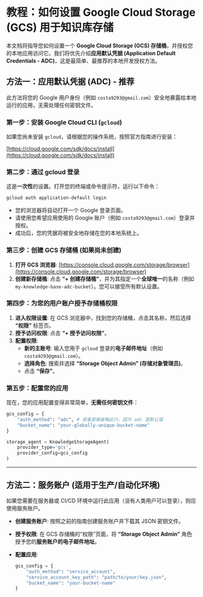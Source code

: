 # 教程：如何设置 Google Cloud Storage (GCS) 用于知识库存储

本文档将指导您如何设置一个 **Google Cloud Storage (GCS) 存储桶**，并授权您的本地应用访问它。我们将优先介绍**应用默认凭据 (Application Default Credentials - ADC)**，这是最简单、最推荐的本地开发授权方法。

## 方法一：应用默认凭据 (ADC) - 推荐

此方法将您的 Google 用户身份（例如 `costa9293@gmail.com`）安全地暴露给本地运行的应用，无需处理任何密钥文件。

### 第一步：安装 Google Cloud CLI (`gcloud`)

如果您尚未安装 `gcloud`，请根据您的操作系统，按照官方指南进行安装：

[https://cloud.google.com/sdk/docs/install](https://cloud.google.com/sdk/docs/install)

### 第二步：通过 gcloud 登录

这是**一次性**的设置。打开您的终端或命令提示符，运行以下命令：

```bash
gcloud auth application-default login
```

*   您的浏览器将自动打开一个 Google 登录页面。
*   请使用您希望应用使用的 Google 账户（例如 `costa9293@gmail.com`）登录并授权。
*   成功后，您的凭据将被安全地存储在您的本地系统上。

### 第三步：创建 GCS 存储桶 (如果尚未创建)

1.  **打开 GCS 浏览器**: [https://console.cloud.google.com/storage/browser](https://console.cloud.google.com/storage/browser)
2.  **创建新存储桶**: 点击 **“+ 创建存储桶”**，并为其指定一个**全球唯一**的名称（例如 `my-knowledge-base-adc-bucket`）。您可以接受所有默认设置。

### 第四步：为您的用户账户授予存储桶权限

1.  **进入权限设置**: 在 GCS 浏览器中，找到您的存储桶，点击其名称，然后选择 **“权限”** 标签页。
2.  **授予访问权限**: 点击 **“+ 授予访问权限”**。
3.  **配置权限**:
    *   **新的主账号**: 输入您用于 `gcloud` 登录的**电子邮件地址**（例如 `costa9293@gmail.com`）。
    *   **选择角色**: 搜索并选择 **“Storage Object Admin” (存储对象管理员)**。
    *   点击 **“保存”**。

### 第五步：配置您的应用

现在，您的应用配置变得非常简单，**无需任何密钥文件**：

```python
gcs_config = {
    "auth_method": "adc", # 或者直接省略此行，因为 adc 是默认值
    "bucket_name": "your-globally-unique-bucket-name"
}

storage_agent = KnowledgeStorageAgent(
    provider_type='gcs', 
    provider_config=gcs_config
)
```

---

## 方法二：服务账户 (适用于生产/自动化环境)

如果您需要在服务器或 CI/CD 环境中运行此应用（没有人类用户可以登录），则应使用服务账户。

*   **创建服务账户**: 按照之前的指南创建服务账户并下载其 JSON 密钥文件。
*   **授予权限**: 在 GCS 存储桶的“权限”页面，将 **“Storage Object Admin”** 角色授予您的**服务账户的电子邮件地址**。
*   **配置应用**: 

    ```python
    gcs_config = {
        "auth_method": "service_account",
        "service_account_key_path": "path/to/your/key.json",
        "bucket_name": "your-bucket-name"
    }
    ```